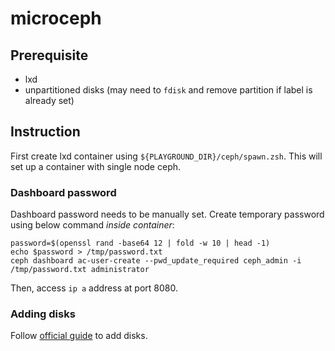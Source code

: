 # microceph
## Prerequisite
- lxd
- unpartitioned disks (may need to `fdisk` and remove partition if label is already set)


## Instruction
First create lxd container using ```${PLAYGROUND_DIR}/ceph/spawn.zsh```. This will set up a container with single node ceph.

### Dashboard password
Dashboard password needs to be manually set. Create temporary password using below command *inside container*:
```
password=$(openssl rand -base64 12 | fold -w 10 | head -1)
echo $password > /tmp/password.txt
ceph dashboard ac-user-create --pwd_update_required ceph_admin -i /tmp/password.txt administrator
```
Then, access ```ip a``` address at port 8080.

### Adding disks
Follow [official guide](https://github.com/canonical/microceph#%EF%B8%8F-adding-osds-and-rgw) to add disks.
